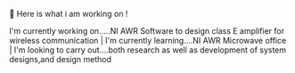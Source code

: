:wave: Here is what i am working on !

I'm currently working on.....NI AWR Software to design class E amplifier for wireless communication |
I'm currently learning....NI AWR Microwave office |
I'm looking to carry out....both research as well as development of system designs,and design method
